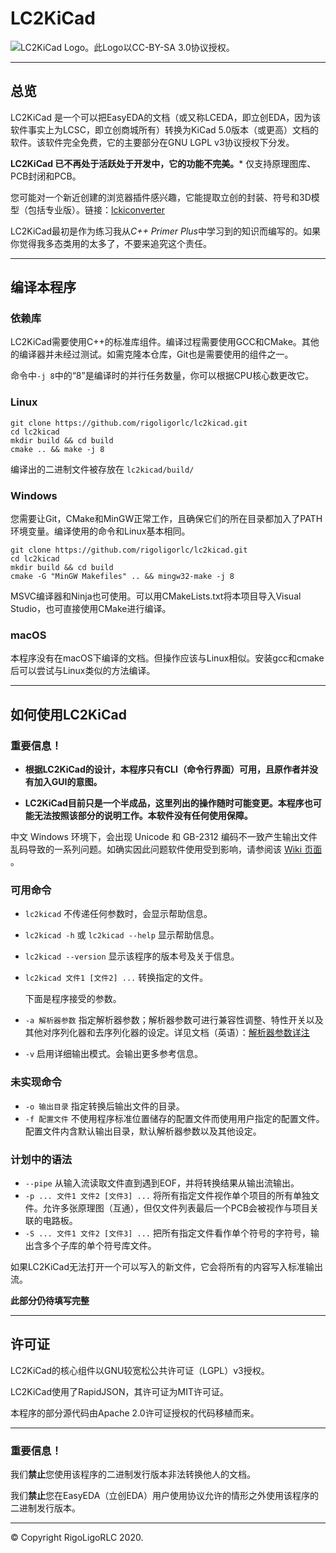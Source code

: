 # LC2KiCad

![LC2KiCad Logo。此Logo以CC-BY-SA 3.0协议授权。](./LC2KiCad-Logo.svg)

---

## 总览

LC2KiCad 是一个可以把EasyEDA的文档（或又称LCEDA，即立创EDA，因为该软件事实上为LCSC，即立创商城所有）转换为KiCad 5.0版本（或更高）文档的软件。该软件完全免费，它的主要部分在GNU LGPL v3协议授权下分发。

**LC2KiCad 已不再处于活跃处于开发中，它的功能不完美。*** 仅支持原理图库、PCB封闭和PCB。

您可能对一个新近创建的浏览器插件感兴趣，它能提取立创的封装、符号和3D模型（包括专业版）。链接：[lckiconverter](https://github.com/xtoolbox/lckiconverter)

LC2KiCad最初是作为练习我从*C++ Primer Plus*中学习到的知识而编写的。如果你觉得我多态类用的太多了，不要来追究这个责任。

---

## 编译本程序

### 依赖库

LC2KiCad需要使用C++的标准库组件。编译过程需要使用GCC和CMake。其他的编译器并未经过测试。如需克隆本仓库，Git也是需要使用的组件之一。

命令中`-j 8`中的“8”是编译时的并行任务数量，你可以根据CPU核心数更改它。

### Linux

```shell
git clone https://github.com/rigoligorlc/lc2kicad.git
cd lc2kicad
mkdir build && cd build
cmake .. && make -j 8
```

编译出的二进制文件被存放在 `lc2kicad/build/`

### Windows

您需要让Git，CMake和MinGW正常工作，且确保它们的所在目录都加入了PATH环境变量。编译使用的命令和Linux基本相同。

```
git clone https://github.com/rigoligorlc/lc2kicad.git
cd lc2kicad
mkdir build && cd build
cmake -G "MinGW Makefiles" .. && mingw32-make -j 8
```
MSVC编译器和Ninja也可使用。可以用CMakeLists.txt将本项目导入Visual Studio，也可直接使用CMake进行编译。
### macOS

本程序没有在macOS下编译的文档。但操作应该与Linux相似。安装gcc和cmake后可以尝试与Linux类似的方法编译。

---

## 如何使用LC2KiCad

### 重要信息！

- **根据LC2KiCad的设计，本程序只有CLI（命令行界面）可用，且原作者并没有加入GUI的意图。**

- **LC2KiCad目前只是一个半成品，这里列出的操作随时可能变更。本程序也可能无法按照该部分的说明工作。本软件没有任何使用保障。**

中文 Windows 环境下，会出现 Unicode 和 GB-2312 编码不一致产生输出文件乱码导致的一系列问题。如确实因此问题软件使用受到影响，请参阅该 [Wiki 页面](https://github.com/RigoLigoRLC/LC2KiCad/wiki/Windows%E4%B8%8B%E4%B8%AD%E6%96%87%E8%BE%93%E5%87%BA%E4%B9%B1%E7%A0%81%E9%97%AE%E9%A2%98) 。
  

### 可用命令
- `lc2kicad`  不传递任何参数时，会显示帮助信息。

- `lc2kicad -h` 或 `lc2kicad --help` 显示帮助信息。

- `lc2kicad --version` 显示该程序的版本号及关于信息。

- `lc2kicad 文件1 [文件2] ...` 转换指定的文件。

  下面是程序接受的参数。

- `-a 解析器参数` 指定解析器参数；解析器参数可进行兼容性调整、特性开关以及其他对序列化器和去序列化器的设定。详见文档（英语）：[解析器参数详注](parser_arguments.md)
- `-v` 启用详细输出模式。会输出更多参考信息。

### 未实现命令
- `-o 输出目录` 指定转换后输出文件的目录。
- `-f 配置文件` 不使用程序标准位置储存的配置文件而使用用户指定的配置文件。配置文件内含默认输出目录，默认解析器参数以及其他设定。

### 计划中的语法
- `--pipe` 从输入流读取文件直到遇到EOF，并将转换结果从输出流输出。
- `-p ... 文件1 文件2 [文件3] ...` 将所有指定文件视作单个项目的所有单独文件。允许多张原理图（互通），但仅文件列表最后一个PCB会被视作与项目关联的电路板。
- `-S ... 文件1 文件2 [文件3] ...` 把所有指定文件看作单个符号的字符号，输出含多个子库的单个符号库文件。

如果LC2KiCad无法打开一个可以写入的新文件，它会将所有的内容写入标准输出流。

**此部分仍待填写完整**

---

## 许可证

LC2KiCad的核心组件以GNU较宽松公共许可证（LGPL）v3授权。

LC2KiCad使用了RapidJSON，其许可证为MIT许可证。

本程序的部分源代码由Apache 2.0许可证授权的代码移植而来。

---

### 重要信息！

我们**禁止**您使用该程序的二进制发行版本非法转换他人的文档。

我们**禁止**您在EasyEDA（立创EDA）用户使用协议允许的情形之外使用该程序的二进制发行版本。

---

© Copyright RigoLigoRLC 2020.
